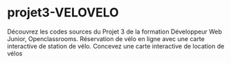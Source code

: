 # projet3-VELOVELO
Découvrez les codes sources du Projet 3 de la formation Développeur Web Junior, Openclassrooms. Réservation  de vélo en ligne avec une carte interactive de station de vélo. Concevez une carte interactive de location de vélos
